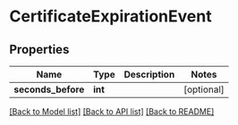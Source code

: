 # CertificateExpirationEvent

## Properties
Name | Type | Description | Notes
------------ | ------------- | ------------- | -------------
**seconds_before** | **int** |  | [optional] 

[[Back to Model list]](../README.md#documentation-for-models) [[Back to API list]](../README.md#documentation-for-api-endpoints) [[Back to README]](../README.md)


